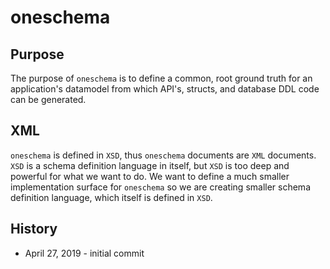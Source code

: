 oneschema
=========

## Purpose

The purpose of `oneschema` is to define a common, root ground truth for an application's datamodel from which API's, structs, and database DDL code can be generated.

## XML

`oneschema` is defined in `XSD`, thus `oneschema` documents are `XML` documents. `XSD` is a schema definition language in itself, but `XSD` is too deep and powerful for what we want to do. We want to define a much smaller implementation surface for `oneschema` so we are creating smaller schema definition language, which itself is defined in `XSD`.

## History

  * April 27, 2019 - initial commit